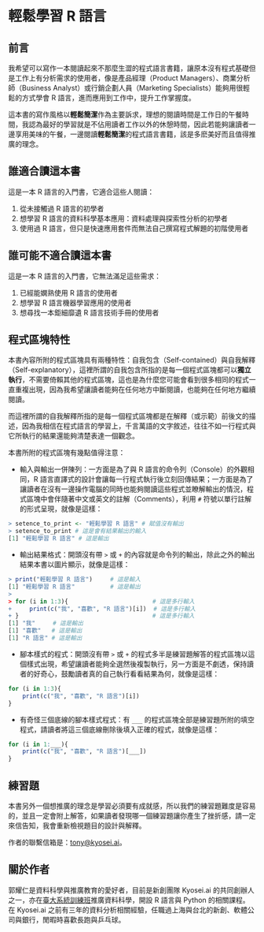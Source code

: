 # 輕鬆學習 R 語言

## 前言

我希望可以寫作一本閱讀起來不那麼生澀的程式語言書籍，讓原本沒有程式基礎但是工作上有分析需求的使用者，像是產品經理（Product Managers）、商業分析師（Business Analyst）或行銷企劃人員（Marketing Specialists）能夠用很輕鬆的方式學會 R 語言，進而應用到工作中，提升工作掌握度。

這本書的寫作風格以**輕鬆簡潔**作為主要訴求，理想的閱讀時間是工作日的午餐時間，我認為最好的學習就是不佔用讀者工作以外的休憩時間，因此若能夠讓讀者一邊享用美味的午餐，一邊閱讀**輕鬆簡潔**的程式語言書籍，該是多麽美好而且值得推廣的理念。

## 誰適合讀這本書

這是一本 R 語言的入門書，它適合這些人閱讀：

1. 從未接觸過 R 語言的初學者
2. 想學習 R 語言的資料科學基本應用：資料處理與探索性分析的初學者
3. 使用過 R 語言，但只是快速應用套件而無法自己撰寫程式解題的初階使用者

## 誰可能不適合讀這本書

這是一本 R 語言的入門書，它無法滿足這些需求：

1. 已經能嫻熟使用 R 語言的使用者
2. 想學習 R 語言機器學習應用的使用者
3. 想尋找一本鉅細靡遺 R 語言技術手冊的使用者

## 程式區塊特性

本書內容所附的程式區塊具有兩種特性：自我包含（Self-contained）與自我解釋（Self-explanatory），這裡所謂的自我包含所指的是每一個程式區塊都可以**獨立執行**，不需要倚賴其他的程式區塊，這也是為什麼您可能會看到很多相同的程式一直重複出現，因為我希望讓讀者能夠在任何地方中斷閱讀，也能夠在任何地方繼續閱讀。

而這裡所謂的自我解釋所指的是每一個程式區塊都是在解釋（或示範）前後文的描述，因為我相信在程式語言的學習上，千言萬語的文字敘述，往往不如一行程式與它所執行的結果還能夠清楚表達一個觀念。

本書所附的程式區塊有幾點值得注意：

- 輸入與輸出一併陳列：一方面是為了與 R 語言的命令列（Console）的外觀相同，R 語言直譯式的設計會讓每一行程式執行後立刻回傳結果；一方面是為了讓讀者在沒有一邊操作電腦的同時也能夠閱讀這些程式並瞭解輸出的情況，程式區塊中會伴隨著中文或英文的註解（Comments），利用 `#` 符號以單行註解的形式呈現，就像是這樣：

```r
> setence_to_print <- "輕鬆學習 R 語言" # 賦值沒有輸出
> setence_to_print # 這是會有結果輸出的輸入
[1] "輕鬆學習 R 語言" # 這是輸出
```

- 輸出結果格式：開頭沒有帶 `>` 或 `+` 的內容就是命令列的輸出，除此之外的輸出結果本書以圖片顯示，就像是這樣：

```r
> print("輕鬆學習 R 語言")     # 這是輸入
[1] "輕鬆學習 R 語言"          # 這是輸出
> 
> for (i in 1:3){                        # 這是多行輸入
+     print(c("我", "喜歡", "R 語言")[i])  # 這是多行輸入
+ }                                      # 這是多行輸入
[1] "我"     # 這是輸出
[1] "喜歡"   # 這是輸出
[1] "R 語言" # 這是輸出
```

- 腳本樣式的程式：開頭沒有帶 `>` 或 `+` 的程式多半是練習題解答的程式區塊以這個樣式出現，希望讓讀者能夠全選然後複製執行，另一方面是不劇透，保持讀者的好奇心，鼓勵讀者真的自己執行看看結果為何，就像是這樣：

```r
for (i in 1:3){
    print(c("我", "喜歡", "R 語言")[i])
}
```

- 有奇怪三個底線的腳本樣式程式：有 `___` 的程式區塊全部是練習題所附的填空程式，請讀者將這三個底線刪除後填入正確的程式，就像是這樣：

```r
for (i in 1:___){
    print(c("我", "喜歡", "R 語言")[___])
}
```

## 練習題

本書另外一個想推廣的理念是學習必須要有成就感，所以我們的練習題難度是容易的，並且一定會附上解答，如果讀者發現哪一個練習題讓你產生了挫折感，請一定來信告知，我會重新檢視題目的設計與解釋。

作者的聯繫信箱是：<tony@kyosei.ai>。

## 關於作者

郭耀仁是資料科學與推廣教育的愛好者，目前是新創團隊 Kyosei.ai 的共同創辦人之一，亦在[臺大系統訓練班](https://www.csie.ntu.edu.tw/train/?page=index.html)推廣資料科學，開設 R 語言與 Python 的相關課程。在 Kyosei.ai 之前有三年的資料分析相關經驗，任職過上海與台北的新創、軟體公司與銀行，閒暇時喜歡長跑與乒乓球。